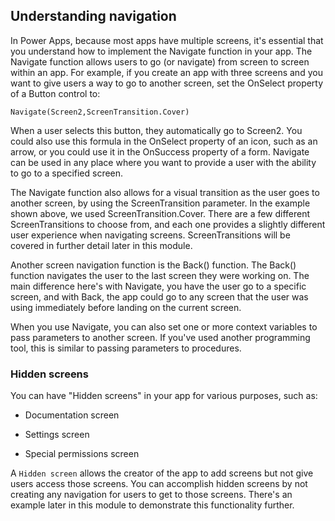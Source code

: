 ## Understanding navigation

In Power Apps, because most apps have multiple screens, it's essential that you understand how to implement the Navigate function in your app. The Navigate function allows users to go (or navigate) from screen to screen within an app. For example, if you create an app with three screens and you want to give users a way to go to another screen, set the OnSelect property of a Button control to:

`Navigate(Screen2,ScreenTransition.Cover)`

When a user selects this button, they automatically go to Screen2. You could also use this formula in the OnSelect property of an icon, such as an arrow, or you could use it in the OnSuccess property of a form. Navigate can be used in any place where you want to provide a user with the ability to go to a specified screen.

The Navigate function also allows for a visual transition as the user goes to another screen, by using the ScreenTransition parameter. In the example shown above, we used ScreenTransition.Cover. There are a few different ScreenTransitions to choose from, and each one provides a slightly different user experience when navigating screens. ScreenTransitions will be covered in further detail later in this module.

Another screen navigation function is the Back() function. The Back() function navigates the user to the last screen they were working on. The main difference here's with Navigate, you have the user go to a specific screen, and with Back, the app could go to any screen that the user was using immediately before landing on the current screen.

When you use Navigate, you can also set one or more context variables to pass parameters to another screen. If you've used another programming tool, this is similar to passing parameters to procedures.

### Hidden screens

You can have "Hidden screens" in your app for various purposes, such as:

+ Documentation screen

+ Settings screen

+ Special permissions screen

A `Hidden screen` allows the creator of the app to add screens but not give users access those screens. You can accomplish hidden screens by not creating any navigation for users to get to those screens. There's an example later in this module to demonstrate this functionality further.

